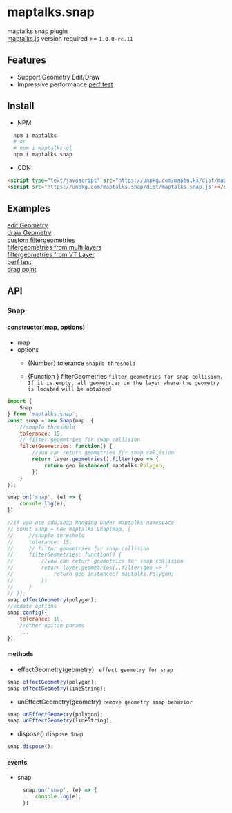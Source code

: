 # maptalks.snap

maptalks snap plugin  
[maptalks.js](https://github.com/maptalks/maptalks.js) version required >= `1.0.0-rc.11`

## Features

* Support Geometry Edit/Draw
* Impressive performance  [perf test](https://maptalks.github.io/maptalks.snap/test/perf.html)

## Install

* NPM

```sh
  npm i maptalks
  # or
  # npm i maptalks-gl
  npm i maptalks.snap
```

* CDN

```html
<script type="text/javascript" src="https://unpkg.com/maptalks/dist/maptalks.min.js"></script>
<script src="https://unpkg.com/maptalks.snap/dist/maptalks.snap.js"></script>
```

## Examples

 [edit Geometry](https://maptalks.github.io/maptalks.snap/test/index.html)<br>
 [draw Geometry](https://maptalks.github.io/maptalks.snap/test/draw.html)<br>
 [custom filtergeometries](https://maptalks.github.io/maptalks.snap/test/filtergeometries.html)<br>
 [filtergeometries from multi layers](https://maptalks.github.io/maptalks.snap/test/multilayerfilter.html)<br>
 [filtergeometries from VT Layer](https://maptalks.github.io/maptalks.snap/test/vt-snap.html)<br>
 [perf test](https://maptalks.github.io/maptalks.snap/test/perf.html)  
 [drag point](https://maptalks.github.io/maptalks.snap/test/dragpoint.html)

 ## API

### Snap

#### constructor(map, options)

 - map
 - options
   - {Number} tolerance `snapTo threshold`

   - {Function } filterGeometries `filter geometries for snap collision. If it is empty, all geometries on the layer where the geometry is located will be obtained`

```js
import {
    Snap
} from 'maptalks.snap';
const snap = new Snap(map, {
    //snapTo threshold
    tolerance: 15,
    // filter geometries for snap collision
    filterGeometries: function() {
        //you can return geometries for snap collision
        return layer.geometries().filter(geo => {
            return geo instanceof maptalks.Polygon;
        })
    }
});

snap.on('snap', (e) => {
    console.log(e);
})

//if you use cdn,Snap Hanging under maptalks namespace
// const snap = new maptalks.Snap(map, {
//     //snapTo threshold
//     tolerance: 15,
//     // filter geometries for snap collision
//     filterGeometries: function() {
//         //you can return geometries for snap collision
//         return layer.geometries().filter(geo => {
//             return geo instanceof maptalks.Polygon;
//         })
//     }
// });
snap.effectGeometry(polygon);
//update options
snap.config({
    tolerance: 18,
    //other opiton params
    ...
})
```

  

#### methods

  + effectGeometry(geometry) ` effect geometry for snap`  
  

```js
snap.effectGeometry(polygon);
snap.effectGeometry(lineString);
```

  + unEffectGeometry(geometry) `remove geometry snap behavior`
  

```js
snap.unEffectGeometry(polygon);
snap.unEffectGeometry(lineString);
```

  + dispose() `dispose Snap`

```js
snap.dispose();
```

#### events

   + snap

   

```js
     snap.on('snap', (e) => {
         console.log(e);
     })
```
